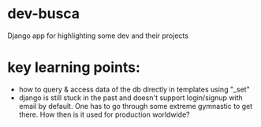 # dev-busca
Django app for highlighting  some dev and their projects

# key learning points:
- how to query & access data of the db directly in templates using "_set"
- django is still stuck in the past and doesn't support login/signup with email by default. One has to go through some extreme gymnastic to get there. How then is it used for production worldwide?

